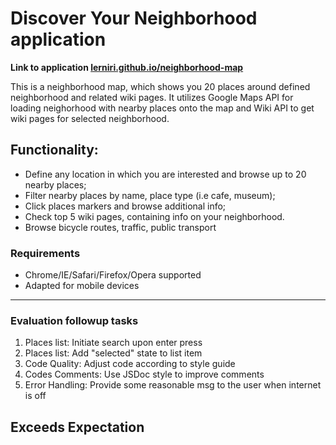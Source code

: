 <h1>Discover Your Neighborhood application</h1>
<strong>Link to application <a href="http://lerniri.github.io/neighborhood-map">lerniri.github.io/neighborhood-map</a> </strong>
<p>This is a neighborhood map, which shows you 20 places around defined neighborhood and related wiki pages.
   It utilizes Google Maps API for loading neighorhood with nearby places onto the map and Wiki API to get
   wiki pages for selected neighborhood.
</p>

<h2>Functionality:</h2>
<ul>
	<li>
		Define any location in which you are interested and browse up to 20 nearby places;
	</li>
	<li>
		Filter nearby places by name, place type (i.e cafe, museum);
	</li>
	<li>
		Click places markers and browse additional info;
	</li>
	<li>
		Check top 5 wiki pages, containing info on your neighborhood.
	</li>
	<li>Browse bicycle routes, traffic, public transport</li>
</ul>

<h3>Requirements</h3>
<ul>
	<li>Chrome/IE/Safari/Firefox/Opera supported </li>
	<li>Adapted for mobile devices</li>
</ul>

<hr>
<h3> Evaluation followup tasks </h3>
<ol>
	<li>Places list:  Initiate search upon enter press</li>
	<li>Places list: Add "selected" state to list item</li>
	<li>Code Quality: Adjust code according to style guide</li>
	<li>Codes Comments: Use JSDoc style to improve comments</li>
	<li>Error Handling: Provide some reasonable msg to the user when internet is off</li>
</ol>
<h2> Exceeds Expectation </h2>


